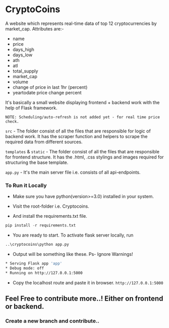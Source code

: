 # CryptoCoins

A website which represents real-time data of top 12 cryptocurrencies by market_cap. Attributes are:- 

- name
- price
- days_high
- days_low
- ath
- atl
- total_supply
- market_cap
- volume
- change of price in last 1hr (percent)
- yeartodate price change percent

It's basically a small website displaying frontend + backend work with the help of Flask framework.

`NOTE: Scheduling/auto-refresh is not added yet - for real time price check.`

`src` - The folder consist of all the files that are responsible for logic of backend work. It has the scraper function and helpers to scrape the required data from different sources.

`templates` & `static` - The folder consist of all the files that are responsible for frontend structure. It has the .html, .css stylings and images required for structuring the base template.

`app.py` - It's the main server file i.e. consists of all api-endpoints.

### To Run it Locally

- Make sure you have python(version>=3.0) installed in your system.

- Visit the root-folder i.e. Cryptocoins.

- And install the requirements.txt file.

```python
pip install -r requirements.txt
```

- You are ready to start. To activate flask server locally, run

```python
..\cryptocoins\python app.py
```

- Output will be something like these. Ps- Ignore Warnings!

```bash
* Serving Flask app 'app'
* Debug mode: off
* Running on http://127.0.0.1:5000
```

- Copy the localhost route and paste it in browser. `http://127.0.0.1:5000`


## Feel Free to contribute more..! Either on frontend or backend.

### Create a new branch and contribute..